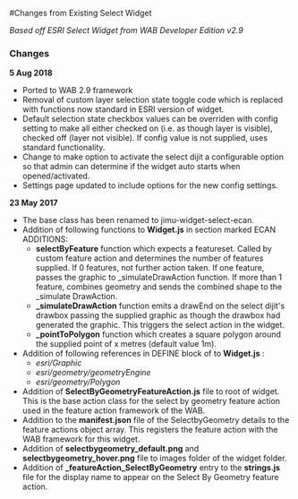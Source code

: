 #Changes from Existing Select Widget

*Based off ESRI Select Widget from WAB Developer Edition v2.9*  



### Changes

**5 Aug 2018** 


- Ported to WAB 2.9 framework
- Removal of custom layer selection state toggle code which is replaced with functions now standard in ESRI version of widget.
- Default selection state checkbox values can be overriden with config setting to make all either checked on (i.e. as though layer is visible), checked off (layer not visible).  If config value is not supplied, uses standard functionality.
- Change to make option to activate the select dijit a configurable option so that admin can determine if the widget auto starts when opened/activated.
- Settings page updated to include options for the new config settings.     


**23 May 2017**     


- The base class has been renamed to jimu-widget-select-ecan.  
- Addition of following functions to **Widget.js** in section marked ECAN ADDITIONS:  
    -  **selectByFeature** function which expects a featureset.  Called by custom feature action and determines the number of features supplied.  If 0 features, not further action taken.  If one feature, passes the graphic to _simulateDrawAction function.  If more than 1 feature, combines geometry and sends the combined shape to the _simulate DrawAction.
    -  **\_simulateDrawAction** function emits a drawEnd on the select dijit's drawbox passing the supplied graphic as though the drawbox had generated the graphic.  This triggers the select action in the widget.
    -  **\_pointToPolygon** function which creates a square polygon around the supplied point of x metres (default value 1m).
- Addition of following references in DEFINE block of to **Widget.js** :
	- *esri/Graphic*
	- *esri/geometry/geometryEngine*
	- *esri/geometry/Polygon*
- Addition of **SelectByGeometryFeatureAction.js** file to root of widget.  This is the base action class for the select by geometry feature action used in the feature action framework of the WAB.
- Addition to the **manifest.json** file of the SelectbyGeometry details to the feature actions object array.  This registers the feature action with the WAB framework for this widget.
- Addition of **selectbygeometry\_default.png** and **selectbygeometry\_hover.png** file to images folder of the widget folder.
- Addition of **\_featureAction_SelectByGeometry** entry to the **strings.js** file for the display name to appear on the Select By Geometry feature action.
  
